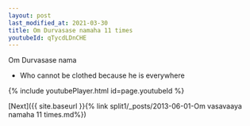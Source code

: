 ```yaml
---
layout: post
last_modified_at: 2021-03-30
title: Om Durvasase namaha 11 times
youtubeId: qTycdLDnCHE
---
```

 
 
Om Durvasase nama 
 
 -  Who cannot be clothed because he is everywhere 
 
  
 
  
 
 
 
 
 
 


{% include youtubePlayer.html id=page.youtubeId %}
 
[Next]({{ site.baseurl }}{% link  split1/_posts/2013-06-01-Om vasavaaya namaha 11 times.md%})
 
